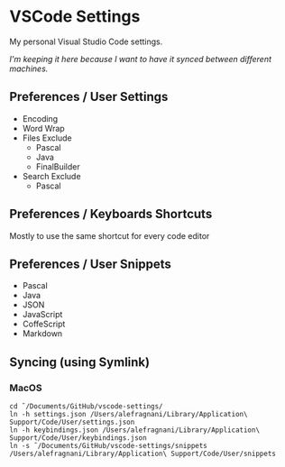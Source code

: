 # VSCode Settings

My personal Visual Studio Code settings.

_I'm keeping it here because I want to have it synced between different machines._

## Preferences / User Settings

* Encoding
* Word Wrap
* Files Exclude
  - Pascal
  - Java
  - FinalBuilder
* Search Exclude
  - Pascal  

## Preferences / Keyboards Shortcuts

Mostly to use the same shortcut for every code editor

## Preferences / User Snippets

* Pascal
* Java
* JSON
* JavaScript
* CoffeScript
* Markdown

## Syncing (using Symlink)

### MacOS

```
cd ˜/Documents/GitHub/vscode-settings/
ln -h settings.json /Users/alefragnani/Library/Application\ Support/Code/User/settings.json
ln -h keybindings.json /Users/alefragnani/Library/Application\ Support/Code/User/keybindings.json
ln -s ˜/Documents/GitHub/vscode-settings/snippets /Users/alefragnani/Library/Application\ Support/Code/User/snippets
```